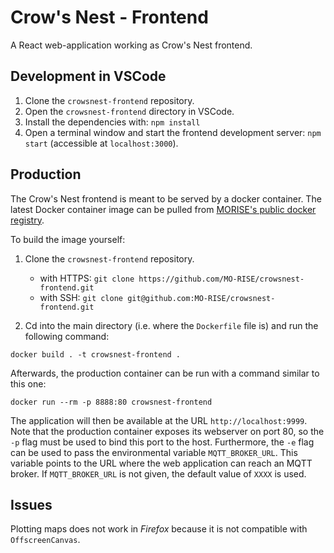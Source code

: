# Crow's Nest - Frontend

A React web-application working as Crow's Nest frontend.

## Development in VSCode

1. Clone the `crowsnest-frontend` repository.
2. Open the `crowsnest-frontend` directory in VSCode.
3. Install the dependencies with:
   `npm install`
4. Open a terminal window and start the frontend development server:
   `npm start` (accessible at `localhost:3000`).

## Production

The Crow's Nest frontend is meant to be served by a docker container. The latest Docker container image can be pulled from [MORISE's public docker registry](https://github.com/orgs/MO-RISE/packages).

To build the image yourself:

1. Clone the `crowsnest-frontend` repository.

   - with HTTPS:
     `git clone https://github.com/MO-RISE/crowsnest-frontend.git`
   - with SSH:
     `git clone git@github.com:MO-RISE/crowsnest-frontend.git`

2. Cd into the main directory (i.e. where the `Dockerfile` file is) and run the following command:

```
docker build . -t crowsnest-frontend .
```

Afterwards, the production container can be run with a command similar to this one:

```
docker run --rm -p 8888:80 crowsnest-frontend
```

The application will then be available at the URL `http://localhost:9999`. Note that the production container exposes its webserver on port 80, so the `-p` flag must be used to bind this port to the host. Furthermore, the `-e` flag can be used to pass the environmental variable `MQTT_BROKER_URL`. This variable points to the URL where the web application can reach an MQTT broker. If `MQTT_BROKER_URL` is not given, the default value of `XXXX` is used.

## Issues

Plotting maps does not work in _Firefox_ because it is not compatible with `OffscreenCanvas`.



